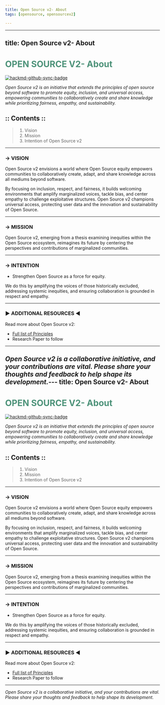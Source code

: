 ```yaml
---
title: Open Source v2- About
tags: [opensource, opensourcev2]

---
```


---
title: Open Source v2- About
---
#  <font color="#4E937A">OPEN SOURCE V2- About</font>

[![hackmd-github-sync-badge](https://hackmd.io/5CjZpqh5RJeDLl89jFTj7Q/badge)](https://hackmd.io/5CjZpqh5RJeDLl89jFTj7Q)


*Open Source v2 is an initiative that extends the principles of open source beyond software to promote equity, inclusion, and universal access, empowering communities to collaboratively create and share knowledge while prioritizing fairness, empathy, and sustainability.*


## :: Contents :: 

> 1. Vision
> 2. Mission
> 3. Intention of Open Source v2


---


### → VISION 

Open Source v2 envisions a world where Open Source equity empowers communities to collaboratively create, adapt, and share knowledge across all mediums beyond software.   

By focusing on inclusion, respect, and fairness, it builds welcoming environments that amplify marginalized voices, tackle bias, and center empathy to challenge exploitative structures. Open Source v2 champions universal access, protecting user data and the innovation and sustainability of Open Source. 



---

### → MISSION

Open Source v2, emerging from a thesis examining inequities within the Open Source ecosystem, reimagines its future by centering the perspectives and contributions of marginalized communities. 


---

### → INTENTION

- Strengthen Open Source as a force for equity. 

We do this by amplifying the voices of those historically excluded, addressing systemic inequities, and ensuring collaboration is grounded in respect and empathy. 



---

### ▶ ADDITIONAL RESOURCES ◄ 

Read more about Open Source v2:

* [Full list of Principles](https://hackmd.io/@opensourcev2/principles)
* Research Paper to follow



---

*Open Source v2 is a collaborative initiative, and your contributions are vital. Please share your thoughts and feedback to help shape its development.*---
title: Open Source v2- About
---
#  <font color="#4E937A">OPEN SOURCE V2- About</font>

[![hackmd-github-sync-badge](https://hackmd.io/5CjZpqh5RJeDLl89jFTj7Q/badge)](https://hackmd.io/5CjZpqh5RJeDLl89jFTj7Q)


*Open Source v2 is an initiative that extends the principles of open source beyond software to promote equity, inclusion, and universal access, empowering communities to collaboratively create and share knowledge while prioritizing fairness, empathy, and sustainability.*


## :: Contents :: 

> 1. Vision
> 2. Mission
> 3. Intention of Open Source v2


---


### → VISION 

Open Source v2 envisions a world where Open Source equity empowers communities to collaboratively create, adapt, and share knowledge across all mediums beyond software.   

By focusing on inclusion, respect, and fairness, it builds welcoming environments that amplify marginalized voices, tackle bias, and center empathy to challenge exploitative structures. Open Source v2 champions universal access, protecting user data and the innovation and sustainability of Open Source. 



---

### → MISSION

Open Source v2, emerging from a thesis examining inequities within the Open Source ecosystem, reimagines its future by centering the perspectives and contributions of marginalized communities. 


---

### → INTENTION

- Strengthen Open Source as a force for equity. 

We do this by amplifying the voices of those historically excluded, addressing systemic inequities, and ensuring collaboration is grounded in respect and empathy. 



---

### ▶ ADDITIONAL RESOURCES ◄ 

Read more about Open Source v2:

* [Full list of Principles](https://hackmd.io/@opensourcev2/principles)
* Research Paper to follow



---

*Open Source v2 is a collaborative initiative, and your contributions are vital. Please share your thoughts and feedback to help shape its development.*